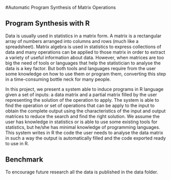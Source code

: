#Automatic Program Synthesis of Matrix Operations

## Program Synthesis with R

Data is usually used in statistics in a matrix form. A matrix is a rectangular
array of numbers arranged into columns and rows (much like a spreadsheet).
Matrix  algebra  is  used  in  statistics  to  express  collections  of  data  and  many
operations can be applied to those matrix in order to extract a variety of useful
information about data. However, when matrices are too big the need of tools or
languages that help the statistician to analyse the data is a key factor. But both
tools and languages require from the user some knowledge on how to use them
or program them, converting this step in a time-consuming bottle neck for many
people.

In this project, we present a system able to induce programs in R language given a
set of inputs: a data matrix and a partial matrix filled by the user representing
the solution of the operation to apply. The system is able to find the operation
or set of operations that can be apply to the input to obtain the complete output
using the characteristics of the input and output matrices to reduce the search
and find the right solution. We assume the user has knowledge in statistics or is
able to use some existing tools for statistics, but he/she has minimal knowledge
of programming languages. This system writes in R the code the user needs to
analyse the data matrix in such a way the output is automatically filled and the
code exported ready to use in R.


## Benchmark

To encourage future research all the data is published in the data folder.
